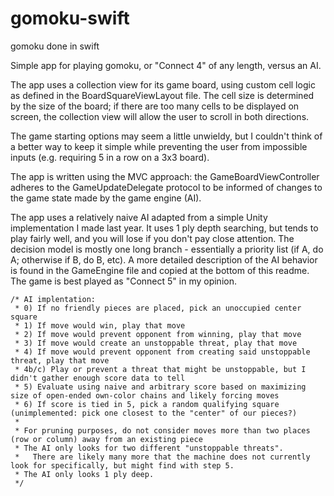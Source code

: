 # gomoku-swift
gomoku done in swift

Simple app for playing gomoku, or "Connect 4" of any length, versus an AI.

The app uses a collection view for its game board, using custom cell logic as defined in the BoardSquareViewLayout file.
The cell size is determined by the size of the board; if there are too many cells to be displayed on screen, the collection view will allow the user to scroll in both directions.

The game starting options may seem a little unwieldy, but I couldn't think of a better way to keep it simple while preventing the user from impossible inputs (e.g. requiring 5 in a row on a 3x3 board).

The app is written using the MVC approach: the GameBoardViewController adheres to the GameUpdateDelegate protocol to be informed of changes to the game state made by the game engine (AI).

The app uses a relatively naive AI adapted from a simple Unity implementation I made last year.
It uses 1 ply depth searching, but tends to play fairly well, and you will lose if you don't pay close attention.
The decision model is mostly one long branch - essentially a priority list (if A, do A; otherwise if B, do B, etc).
A more detailed description of the AI behavior is found in the GameEngine file and copied at the bottom of this readme.
The game is best played as "Connect 5" in my opinion.


    /* AI implentation:
     * 0) If no friendly pieces are placed, pick an unoccupied center square
     * 1) If move would win, play that move
     * 2) If move would prevent opponent from winning, play that move
     * 3) If move would create an unstoppable threat, play that move
     * 4) If move would prevent opponent from creating said unstoppable threat, play that move
     * 4b/c) Play or prevent a threat that might be unstoppable, but I didn't gather enough score data to tell   
     * 5) Evaluate using naive and arbitrary score based on maximizing size of open-ended own-color chains and likely forcing moves
     * 6) If score is tied in 5, pick a random qualifying square (unimplemented: pick one closest to the "center" of our pieces?)
     *
     * For pruning purposes, do not consider moves more than two places (row or column) away from an existing piece
     * The AI only looks for two different "unstoppable threats".
     *   There are likely many more that the machine does not currently look for specifically, but might find with step 5.
     * The AI only looks 1 ply deep.
     */
